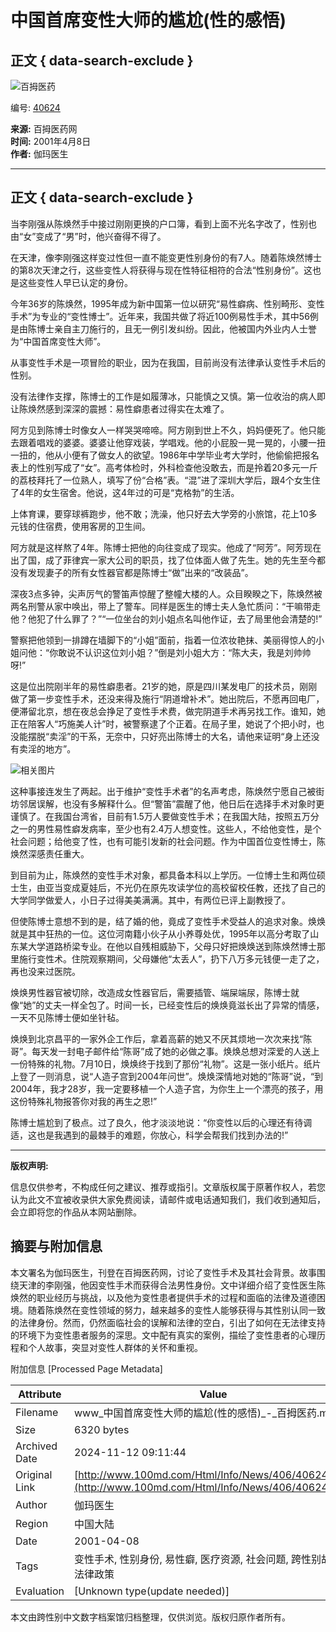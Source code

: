# 中国首席变性大师的尴尬(性的感悟)

## 正文 { data-search-exclude }


![百拇医药](http://www.100md.com/about/logo.gif)

编号: [40624](http://www.100md.com/index/other/infono2005/053/50.htm)

**来源:** 百拇医药网  
**时间:** 2001年4月8日  
**作者:** 伽玛医生  

---

## 正文 { data-search-exclude }

当李刚强从陈焕然手中接过刚刚更换的户口簿，看到上面不光名字改了，性别也由“女”变成了“男”时，他兴奋得不得了。

在天津，像李刚强这样变过性但一直不能变更性别身份的有7人。随着陈焕然博士的第8次天津之行，这些变性人将获得与现在性特征相符的合法“性别身份”。这也是这些变性人早已认定的身份。

今年36岁的陈焕然，1995年成为新中国第一位以研究“易性癖病、性别畸形、变性手术”为专业的“变性博士”。近年来，我国共做了将近100例易性手术，其中56例是由陈博士亲自主刀施行的，且无一例引发纠纷。因此，他被国内外业内人士誉为“中国首席变性大师”。

从事变性手术是一项冒险的职业，因为在我国，目前尚没有法律承认变性手术后的性别。

没有法律作支撑，陈博士的工作是如履薄冰，只能慎之又慎。第一位收治的病人即让陈焕然感到深深的震撼：易性癖患者过得实在太难了。 

阿方见到陈博士时像女人一样哭哭啼啼。阿方刚到世上不久，妈妈便死了。他只能去跟着唱戏的婆婆。婆婆让他穿戏装，学唱戏。他的小屁股一晃一晃的，小腰一扭一扭的，他从小便有了做女人的欲望。1986年中学毕业考大学时，他偷偷把报名表上的性别写成了“女”。高考体检时，外科检查他没敢去，而是拎着20多元一斤的荔枝拜托了一位熟人，填写了份“合格”表。“混”进了深圳大学后，跟4个女生住了4年的女生宿舍。他说，这4年过的可是“克格勃”的生活。 

上体育课，要穿球裤跑步，他不敢；洗澡，他只好去大学旁的小旅馆，花上10多元钱的住宿费，使用客房的卫生间。 

阿方就是这样熬了4年。陈博士把他的向往变成了现实。他成了“阿芳”。阿芳现在出了国，成了菲律宾一家大公司的职员，找了位体面人做了先生。她的先生至今都没有发现妻子的所有女性器官都是陈博士“做”出来的“改装品”。 

深夜3点多钟，尖声厉气的警笛声惊醒了整幢大楼的人。众目睽睽之下，陈焕然被两名刑警从家中唤出，带上了警车。同样是医生的博士夫人急忙质问：“干嘛带走他？他犯了什么罪了？”“一位坐台的刘小姐点名叫他作证，去了局里他会清楚的!” 

警察把他领到一排蹲在墙脚下的“小姐”面前，指着一位浓妆艳抹、美丽得惊人的小姐问他：“你敢说不认识这位刘小姐？”倒是刘小姐大方：“陈大夫，我是刘帅帅呀!” 

这是位出院刚半年的易性癖患者。21岁的她，原是四川某发电厂的技术员，刚刚做了第一步变性手术，还没来得及施行“阴道增补术”。她出院后，不愿再回电厂，便滞留北京，想在夜总会挣足了变性手术费，做完阴道手术再另找工作。谁知，她正在陪客人“巧施美人计”时，被警察逮了个正着。在局子里，她说了个把小时，也没能摆脱“卖淫”的干系，无奈中，只好亮出陈博士的大名，请他来证明“身上还没有卖淫的地方”。

![相关图片](http://www.duyihua.cn/photo/beauty/3/594.jpg)

这种事接连发生了两起。出于维护“变性手术者”的名声考虑，陈焕然宁愿自己被街坊邻居误解，也没有多解释什么。但“警笛”震醒了他，他日后在选择手术对象时更谨慎了。在我国台湾省，目前有1.5万人要做变性手术；在我国大陆，按照五万分之一的男性易性癖发病率，至少也有2.4万人想变性。这些人，不给他变性，是个社会问题；给他变了性，也有可能引发新的社会问题。作为中国首位变性博士，陈焕然深感责任重大。 

到目前为止，陈焕然的变性手术对象，都具备本科以上学历。一位博士生和两位硕士生，由亚当变成夏娃后，不光仍在原先攻读学位的高校留校任教，还找了自己的大学同学做爱人，小日子过得美美满满。其中，有两位已评上副教授了。

但使陈博士意想不到的是，结了婚的他，竟成了变性手术受益人的追求对象。焕焕就是其中狂热的一位。这位河南籍小伙子从小养尊处优，1995年以高分考取了山东某大学道路桥梁专业。在他以自残相威胁下，父母只好把焕焕送到陈焕然博士那里施行变性术。住院观察期间，父母嫌他“太丢人”，扔下八万多元钱便一走了之，再也没来过医院。

焕焕男性器官被切除，改造成女性器官后，需要插管、端屎端尿，陈博士就像“她”的丈夫一样全包了。时间一长，已经变性后的焕焕竟滋长出了异常的情感，一天不见陈博士便如坐针毡。

焕焕到北京昌平的一家外企工作后，拿着高薪的她又不厌其烦地一次次来找“陈哥”。每天发一封电子邮件给“陈哥”成了她的必做之事。焕焕总想对深爱的人送上一份特殊的礼物。7月10日，焕焕终于找到了那份“礼物”。这是一张小纸片。纸片上登了一则消息，说“人造子宫到2004年问世”。焕焕深情地对她的“陈哥”说，“到2004年，我才28岁，我一定要移植一个人造子宫，为你生上一个漂亮的孩子，用这份特殊礼物报答你对我的再生之恩!” 

陈博士尴尬到了极点。过了良久，他才淡淡地说：“你变性以后的心理还有待调适，这也是我遇到的最棘手的难题，你放心，科学会帮我们找到办法的!”

---

**版权声明:** 

信息仅供参考，不构成任何之建议、推荐或指引。文章版权属于原著作权人，若您认为此文不宜被收录供大家免费阅读，请邮件或电话通知我们，我们收到通知后，会立即将您的作品从本网站删除。

## 摘要与附加信息

<!-- tcd_abstract -->
本文署名为伽玛医生，刊登在百拇医药网，讨论了变性手术及其社会背景。故事围绕天津的李刚强，他因变性手术而获得合法男性身份。文中详细介绍了变性医生陈焕然的职业经历与挑战，以及他为变性患者提供手术的过程和面临的法律及道德困境。随着陈焕然在变性领域的努力，越来越多的变性人能够获得与其性别认同一致的法律身份。然而，仍然面临社会的误解和法律的空白，引出了如何在无法律支持的环境下为变性患者服务的深思。文中配有真实的案例，描绘了变性患者的心理历程和个人故事，突显对变性人群体的关怀和重视。
<!-- tcd_abstract_end -->

附加信息 [Processed Page Metadata]

| Attribute       | Value                                  |
|-----------------|----------------------------------------|
| Filename        | www_中国首席变性大师的尴尬(性的感悟)_-_百拇医药.md                             |
| Size            | 6320 bytes                           |
| Archived Date   | 2024-11-12 09:11:44                             |
| Original Link   | [http://www.100md.com/Html/Info/News/406/40624.htm](http://www.100md.com/Html/Info/News/406/40624.htm)                       |
| Author          | 伽玛医生                               |
| Region          | 中国大陆                               |
| Date            | 2001-04-08                                 |
| Tags            | 变性手术, 性别身份, 易性癖, 医疗资源, 社会问题, 跨性别故事, 法律政策                                 |
| Evaluation            | [Unknown type(update needed)]                                 |
<!-- tcd_table_end -->

本文由跨性别中文数字档案馆归档整理，仅供浏览。版权归原作者所有。
